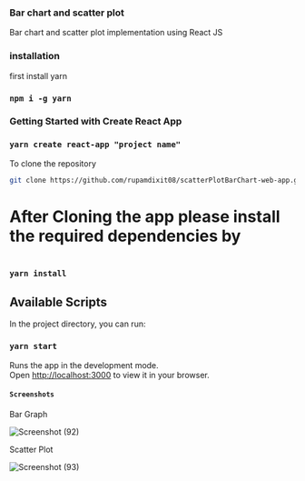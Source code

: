 ### Bar chart and scatter plot

Bar chart and scatter plot implementation using React JS

### installation

first install yarn

### `npm i -g yarn`

### Getting Started with Create React App

### `yarn create react-app "project name"`

To clone the repository

```bash
git clone https://github.com/rupamdixit08/scatterPlotBarChart-web-app.git
```

# After Cloning the app please install the required dependencies by

```bash
```
### `yarn install`


## Available Scripts

In the project directory, you can run:

### `yarn start`

Runs the app in the development mode.\
Open [http://localhost:3000](http://localhost:3000) to view it in your browser.

#### `Screenshots`
Bar Graph

![Screenshot (92)](https://user-images.githubusercontent.com/90315216/230737381-a2bc011e-fea0-4c91-a09b-8f949e2dd075.png)

Scatter Plot

![Screenshot (93)](https://user-images.githubusercontent.com/90315216/230737398-29c67e45-7120-4c2a-81da-342ef8210906.png)
